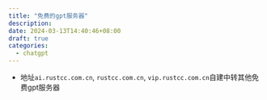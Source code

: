 ```yaml
---
title: "免费的gpt服务器"
description: 
date: 2024-03-13T14:40:46+08:00
draft: true
categories:
  - chatgpt
---
```

<!--more-->
- 地址`ai.rustcc.com.cn`, `rustcc.com.cn`, `vip.rustcc.com.cn`自建中转其他免费gpt服务器
